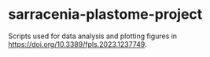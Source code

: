 # sarracenia-plastome-project

Scripts used for data analysis and plotting figures in https://doi.org/10.3389/fpls.2023.1237749.
